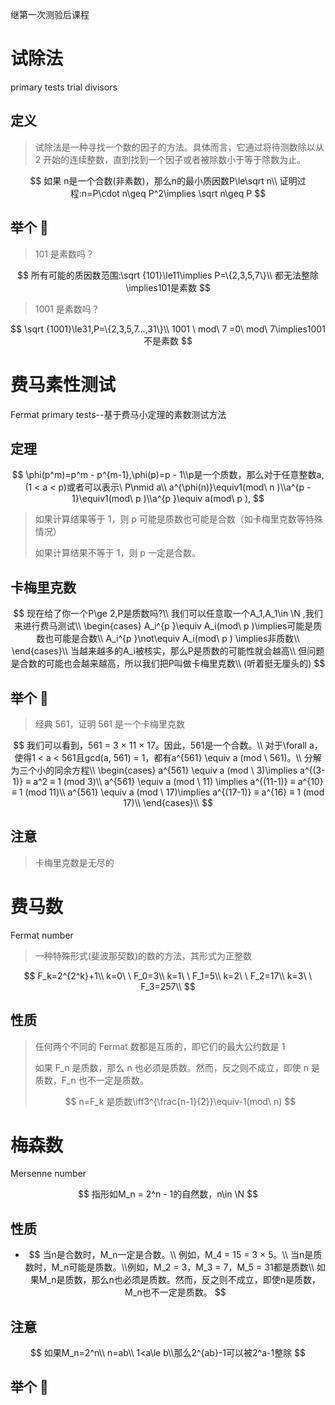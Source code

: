 继第一次测验后课程

# 试除法

primary tests trial divisors

## 定义

> 试除法是一种寻找一个数的因子的方法。具体而言，它通过将待测数除以从 2 开始的连续整数，直到找到一个因子或者被除数小于等于除数为止。

$$
如果 n是一个合数(非素数)，那么n的最小质因数P\le\sqrt n\\
证明过程:n=P\cdot n\geq P^2\implies \sqrt n\geq P
$$

## 举个 🌰

> 101 是素数吗？

$$
所有可能的质因数范围:\sqrt {101}\le11\implies P=\{2,3,5,7\}\\
都无法整除\implies101是素数
$$

> 1001 是素数吗？

$$
\sqrt {1001}\le31,P=\{2,3,5,7...,31\}\\
1001 \ mod\ 7 =0\ mod\ 7\implies1001不是素数
$$

# 费马素性测试

Fermat primary tests--基于费马小定理的素数测试方法

## 定理

$$
\phi(p^m)=p^m - p^{m-1},\phi(p)=p - 1\\p是一个质数，那么对于任意整数a,(1 < a < p)或者可以表示\ P\nmid a\\
a^{\phi(n)}\equiv1(mod\ n )\\a^{p - 1}\equiv1(mod\ p )\\a^{p }\equiv a(mod\ p ),
$$

> 如果计算结果等于 1，则 p 可能是质数也可能是合数（如卡梅里克数等特殊情况）
>
> 如果计算结果不等于 1，则 p 一定是合数。

## 卡梅里克数

$$
现在给了你一个P\ge 2,P是质数吗?\\
我们可以任意取一个A_1,A_1\in \N ,我们来进行费马测试\\
\begin{cases}
A_i^{p }\equiv A_i(mod\ p )\implies可能是质数也可能是合数\\
A_i^{p }\not\equiv A_i(mod\ p ) \implies非质数\\
\end{cases}\\
当越来越多的A_i被核实，那么P是质数的可能性就会越高\\
但问题是合数的可能也会越来越高，所以我们把P叫做卡梅里克数\\
(听着挺无厘头的)
$$

## 举个 🌰

> 经典 561，证明 561 是一个卡梅里克数

$$
我们可以看到，561 = 3 × 11 × 17。因此，561是一个合数。\\
对于\forall a，使得1 < a < 561且gcd(a, 561) = 1，都有a^{561} \equiv a (mod \ 561)。\\
分解为三个小的同余方程\\
\begin{cases}
a^{561} \equiv a (mod \ 3)\implies a^{(3-1)} ≡ a^2 ≡ 1 (mod 3)\\
a^{561} \equiv a (mod \ 11) \implies a^{(11-1)} ≡ a^{10} ≡ 1 (mod 11)\\
a^{561} \equiv a (mod \ 17)\implies a^{(17-1)} ≡ a^{16} ≡ 1 (mod 17)\\
\end{cases}\\
$$

## 注意

> 卡梅里克数是无尽的

# 费马数

Fermat number

> 一种特殊形式(斐波那契数)的数的方法，其形式为正整数

$$
F_k=2^{2^k}+1\\
k=0\ \ F_0=3\\
k=1\ \ F_1=5\\
k=2\ \ F_2=17\\
k=3\ \ F_3=257\\
$$

## 性质

> 任何两个不同的 Fermat 数都是互质的，即它们的最大公约数是 1
>
> 如果 F_n 是质数，那么 n 也必须是质数。然而，反之则不成立，即使 n 是质数，F_n 也不一定是质数。
>
> $$
> n=F_k 是质数\iff3^{\frac{n-1}{2}}\equiv-1(mod\ n)
> $$

# 梅森数

Mersenne number

$$
指形如M_n = 2^n - 1的自然数，n\in \N
$$

## 性质

- $$
  当n是合数时，M_n一定是合数。\\
  例如，M_4 = 15 = 3 × 5。\\
  当n是质数时，M_n可能是质数。\\例如，M_2 = 3，M_3 = 7，M_5 = 31都是质数\\
  如果M_n是质数，那么n也必须是质数。然而，反之则不成立，即使n是质数，M_n也不一定是质数。
  $$

## 注意

$$
如果M_n=2^n\\
n=ab\\
1<a\le b\\那么2^{ab}-1可以被2^a-1整除
$$

## 举个 🌰

>

